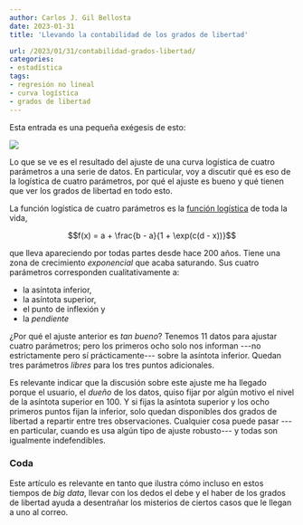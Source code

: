 ```yaml
---
author: Carlos J. Gil Bellosta
date: 2023-01-31
title: 'Llevando la contabilidad de los grados de libertad'

url: /2023/01/31/contabilidad-grados-libertad/
categories:
- estadística
tags:
- regresión no lineal
- curva logística
- grados de libertad
---
```


Esta entrada es una pequeña exégesis de esto:

![](/wp-uploads/2023/ajuste-logistica.png#center)

Lo que se ve es el resultado del ajuste de una curva logística de cuatro parámetros a una serie de datos. En particular, voy a discutir qué es eso de la logística de cuatro parámetros, por qué el ajuste es bueno y qué tienen que ver los grados de libertad en todo esto.

La función logística de cuatro parámetros es la [función logística](https://en.wikipedia.org/wiki/Logistic_function) de toda la vida,

$$f(x) = a + \frac{b - a}{1 + \exp(c(d - x))}$$

que lleva apareciendo por todas partes desde hace 200 años. Tiene una zona de crecimiento _exponencial_ que acaba saturando. Sus cuatro parámetros corresponden cualitativamente a:

- la asíntota inferior,
- la asíntota superior,
- el punto de inflexión y
- la _pendiente_

¿Por qué el ajuste anterior es _tan bueno_? Tenemos 11 datos para ajustar cuatro parámetros; pero los primeros ocho solo nos informan ---no estrictamente pero sí prácticamente--- sobre la asíntota inferior. Quedan tres parámetros _libres_ para los tres puntos adicionales.

Es relevante indicar que la discusión sobre este ajuste me ha llegado porque el usuario, el _dueño_ de los datos, quiso fijar por algún motivo el nivel de la asíntota superior en 100. Y si fijas la asíntota superior y los ocho primeros puntos fijan la inferior, solo quedan disponibles dos grados de libertad a repartir entre tres observaciones. Cualquier cosa puede pasar ---en particular, cuando es usa algún tipo de ajuste robusto--- y todas son igualmente indefendibles.

### Coda

Este artículo es relevante en tanto que ilustra cómo incluso en estos tiempos de _big data_, llevar con los dedos el debe y el haber de los grados de libertad ayuda a desentrañar los misterios de ciertos casos que le llegan a uno al correo.



